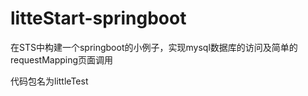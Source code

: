 # litteStart-springboot
在STS中构建一个springboot的小例子，实现mysql数据库的访问及简单的requestMapping页面调用


代码包名为littleTest
